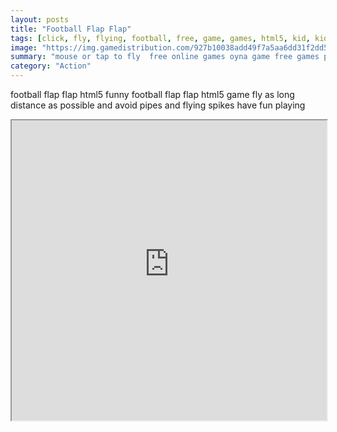 ```yaml
---
layout: posts
title: "Football Flap Flap"
tags: [click, fly, flying, football, free, game, games, html5, kid, kids, mobile, online, skill, footbal, flap, free, online, games, oyna, game, free, games, play, play, games]
image: "https://img.gamedistribution.com/927b10038add49f7a5aa6dd31f2dd5c9.jpg"
summary: "mouse or tap to fly  free online games oyna game free games play play games"
category: "Action"
---
```


football flap flap html5 funny football flap flap html5 game fly as long distance as possible and avoid pipes and flying spikes have fun playing

<iframe width="100%" height="480px;" src="https://html5.gamedistribution.com/927b10038add49f7a5aa6dd31f2dd5c9/"></iframe>